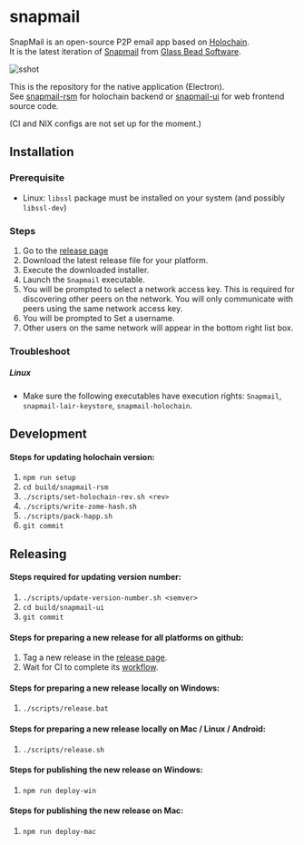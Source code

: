 # snapmail
SnapMail is an open-source P2P email app based on [Holochain](https://holochain.org/).  
It is the latest iteration of [Snapmail](http://www.glassbead.com/snapmail/index.shtml) from [Glass Bead Software](http://www.glassbead.com/).


![sshot](https://github.com/ddd-mtl/snapmail-release/blob/master/assets/snapmail-ui.png)

This is the repository for the native application (Electron).  
See [snapmail-rsm](https://github.com/ddd-mtl/snapmail-rsm) for holochain backend or [snapmail-ui](https://github.com/ddd-mtl/snapmail-ui) for web frontend source code.

(CI and NIX configs are not set up for the moment.)

## Installation

### Prerequisite 
 - Linux: `libssl` package must be installed on your system (and possibly `libssl-dev`)

### Steps
1. Go to the [release page](https://github.com/glassbeadsoftware/snapmail-release/releases)
2. Download the latest release file for your platform.
3. Execute the downloaded installer.
4. Launch the `Snapmail` executable.
5. You will be prompted to select a network access key. This is required for discovering other peers on the network. You will only communicate with peers using the same network access key.
6. You will be prompted to Set a username.
7. Other users on the same network will appear in the bottom right list box.

### Troubleshoot

##### Linux
- Make sure the following executables have execution rights: `Snapmail`, `snapmail-lair-keystore`, `snapmail-holochain`.


## Development

#### Steps for updating holochain version:
1. `npm run setup`
2. `cd build/snapmail-rsm`
3. `./scripts/set-holochain-rev.sh <rev>`
4. `./scripts/write-zome-hash.sh`
5. `./scripts/pack-happ.sh`
6. `git commit`

 
## Releasing

#### Steps required for updating version number:
1. `./scripts/update-version-number.sh <semver>`
2. `cd build/snapmail-ui`
3. `git commit`

#### Steps for preparing a new release for all platforms on github:
1. Tag a new release in the [release page](https://github.com/glassbeadsoftware/snapmail-release/releases).
2. Wait for CI to complete its [workflow](https://github.com/glassbeadsoftware/snapmail/actions).
 
#### Steps for preparing a new release locally on Windows:
1. `./scripts/release.bat`

#### Steps for preparing a new release locally on Mac / Linux / Android:
1. `./scripts/release.sh`

#### Steps for publishing the new release on Windows:
1. `npm run deploy-win`

#### Steps for publishing the new release on Mac:
1. `npm run deploy-mac`
